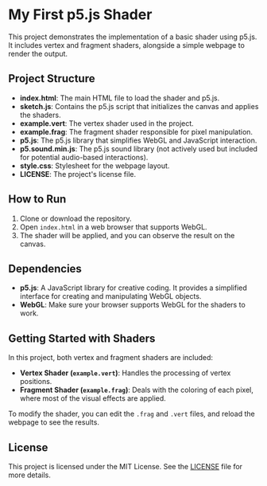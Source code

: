 # My First p5.js Shader

This project demonstrates the implementation of a basic shader using p5.js. It includes vertex and fragment shaders, alongside a simple webpage to render the output.

## Project Structure

- **index.html**: The main HTML file to load the shader and p5.js.
- **sketch.js**: Contains the p5.js script that initializes the canvas and applies the shaders.
- **example.vert**: The vertex shader used in the project.
- **example.frag**: The fragment shader responsible for pixel manipulation.
- **p5.js**: The p5.js library that simplifies WebGL and JavaScript interaction.
- **p5.sound.min.js**: The p5.js sound library (not actively used but included for potential audio-based interactions).
- **style.css**: Stylesheet for the webpage layout.
- **LICENSE**: The project's license file.

## How to Run

1. Clone or download the repository.
2. Open `index.html` in a web browser that supports WebGL.
3. The shader will be applied, and you can observe the result on the canvas.

## Dependencies

- **p5.js**: A JavaScript library for creative coding. It provides a simplified interface for creating and manipulating WebGL objects.
- **WebGL**: Make sure your browser supports WebGL for the shaders to work.

## Getting Started with Shaders

In this project, both vertex and fragment shaders are included:

- **Vertex Shader (`example.vert`)**: Handles the processing of vertex positions.
- **Fragment Shader (`example.frag`)**: Deals with the coloring of each pixel, where most of the visual effects are applied.

To modify the shader, you can edit the `.frag` and `.vert` files, and reload the webpage to see the results.

## License

This project is licensed under the MIT License. See the [LICENSE](./LICENSE) file for more details.
